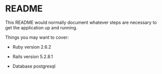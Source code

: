 # README

This README would normally document whatever steps are necessary to get the
application up and running.

Things you may want to cover:

* Ruby version  2.6.2

* Rails version 5.2.8.1

* Database postgresql

